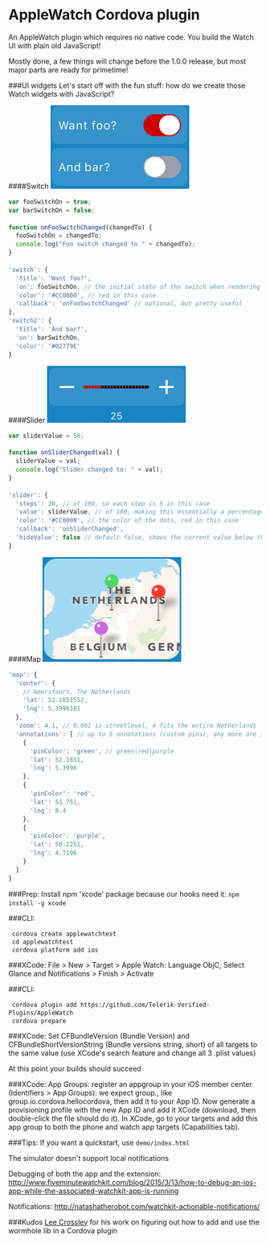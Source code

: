 AppleWatch Cordova plugin
=========================

An AppleWatch plugin which requires no native code. You build the Watch UI with plain old JavaScript!

Mostly done, a few things will change before the 1.0.0 release, but most major parts are ready for primetime!


###UI widgets
Let's start off with the fun stuff: how do we create those Watch widgets with JavaScript?


####Switch
<img src="doc/screenshots/switch.png" width="276px" height="166px" alt="Switch"/>

```js
var fooSwitchOn = true;
var barSwitchOn = false;

function onFooSwitchChanged(changedTo) {
  fooSwitchOn = changedTo;
  console.log("Foo switch changed to " + changedTo);
}

'switch': {
  'title': 'Want foo?',
  'on': fooSwitchOn, // the initial state of the switch when rendering
  'color': '#CC0000', // red in this case
  'callback': 'onFooSwitchChanged' // optional, but pretty useful
},
'switch2': {
  'title': 'And bar?',
  'on': barSwitchOn,
  'color': '#02779E'
}
 ```

####Slider
<img src="doc/screenshots/slider2.png" width="276px" height="113px" alt="Slider"/>

```js
var sliderValue = 50;

function onSliderChanged(val) {
  sliderValue = val;
  console.log("Slider changed to: " + val);
}

'slider': {
  'steps': 20, // of 100, so each step is 5 in this case
  'value': sliderValue, // of 100, making this essentially a percentage
  'color': '#CC0000', // the color of the dots, red in this case
  'callback': 'onSliderChanged',
  'hideValue': false // default false, shows the current value below the slider
}
 ```

####Map
<img src="doc/screenshots/map.png" width="276px" height="208px" alt="Map"/>

```js
'map': {
  'center': {
    // Amersfoort, The Netherlands
    'lat': 52.1851552,
    'lng': 5.3996181
  },
  'zoom': 4.1, // 0.001 is streetlevel, 4 fits the entire Netherlands
  'annotations': [ // up to 5 annotations (custom pins), any more are ignored (play with the zoom value to make them all fit)
    {
      'pinColor': 'green', // green|red|purple
      'lat': 52.1851,
      'lng': 5.3996
    },
    {
      'pinColor': 'red',
      'lat': 51.751,
      'lng': 8.4
    },
    {
      'pinColor': 'purple',
      'lat': 50.2251,
      'lng': 4.7196
    }
  ]
}
 ```


###Prep:
Install npm 'xcode' package because our hooks need it: `npm install -g xcode`

###CLI:
```
 cordova create applewatchtest
 cd applewatchtest
 cordova platform add ios
```

###XCode:
File > New > Target > Apple Watch: Language ObjC, Select Glance and Notifications > Finish > Activate

###CLI:
```
 cordova plugin add https://github.com/Telerik-Verified-Plugins/AppleWatch
 cordova prepare
```

###XCode:
Set CFBundleVersion (Bundle Version) and CFBundleShortVersionString (Bundle versions string, short) of all targets to the same value (use XCode's search feature and change all 3 .plist values)


At this point your builds should succeed


###XCode:
App Groups: register an appgroup in your iOS member center (Identifiers > App Groups): we expect group.<packagename>, like group.io.cordova.hellocordova, then add it to your App ID.
Now generate a provisioning profile with the new App ID and add it XCode (download, then double-click the file should do it).
In XCode, go to your targets and add this app group to both the phone and watch app targets (Capabilities tab).


###Tips:
If you want a quickstart, use `demo/index.html`

The simulator doesn't support local notifications

Debugging of both the app and the extension: http://www.fiveminutewatchkit.com/blog/2015/3/13/how-to-debug-an-ios-app-while-the-associated-watchkit-app-is-running

Notifications: http://natashatherobot.com/watchkit-actionable-notifications/


###Kudos
[Lee Crossley](https://github.com/leecrossley/cordova-plugin-apple-watch) for his work on figuring out how to add and use the wormhole lib in a Cordova plugin